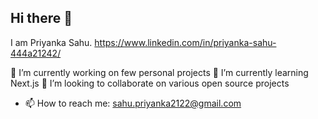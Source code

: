 ## Hi there 👋
I am Priyanka Sahu.
https://www.linkedin.com/in/priyanka-sahu-444a21242/

🔭 I’m currently working on few personal projects
🌱 I’m currently learning Next.js
👯 I’m looking to collaborate on various open source projects
- 📫 How to reach me: sahu.priyanka2122@gmail.com


